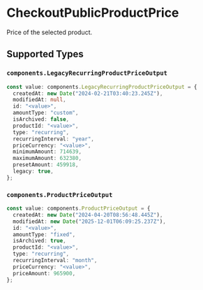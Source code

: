 # CheckoutPublicProductPrice

Price of the selected product.


## Supported Types

### `components.LegacyRecurringProductPriceOutput`

```typescript
const value: components.LegacyRecurringProductPriceOutput = {
  createdAt: new Date("2024-02-21T03:40:23.245Z"),
  modifiedAt: null,
  id: "<value>",
  amountType: "custom",
  isArchived: false,
  productId: "<value>",
  type: "recurring",
  recurringInterval: "year",
  priceCurrency: "<value>",
  minimumAmount: 714639,
  maximumAmount: 632380,
  presetAmount: 459918,
  legacy: true,
};
```

### `components.ProductPriceOutput`

```typescript
const value: components.ProductPriceOutput = {
  createdAt: new Date("2024-04-20T08:56:48.445Z"),
  modifiedAt: new Date("2025-12-01T06:09:25.237Z"),
  id: "<value>",
  amountType: "fixed",
  isArchived: true,
  productId: "<value>",
  type: "recurring",
  recurringInterval: "month",
  priceCurrency: "<value>",
  priceAmount: 965900,
};
```

